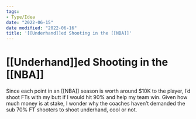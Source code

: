 ```yaml
---
tags:
- Type/Idea
date: "2022-06-15"
date modified: "2022-06-16"
title: '[[Underhand]]ed Shooting in the [[NBA]]'
---
```


# [[Underhand]]ed Shooting in the [[NBA]]
Since each point in an [[NBA]] season is worth around $10K to the player, I’d shoot FTs with my butt if I would hit 90% and help my team win. Given how much money is at stake, I wonder why the coaches haven’t demanded the sub 70% FT shooters to shoot underhand, cool or not.
